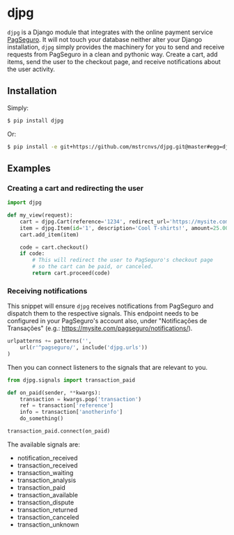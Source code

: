 # djpg

`djpg` is a Django module that integrates with the online payment service [PagSeguro](https://pagseguro.uol.com.br/).
It will not touch your database neither alter your Django installation, `djpg` simply provides the machinery for you to send and receive requests from PagSeguro in a clean and pythonic way.
Create a cart, add items, send the user to the checkout page, and receive notifications about the user activity.


## Installation

Simply:

```bash
$ pip install djpg
```
Or:

```bash
$ pip install -e git+https://github.com/mstrcnvs/djpg.git@master#egg=djpg
```


## Examples

### Creating a cart and redirecting the user

```python
import djpg

def my_view(request):
	cart = djpg.Cart(reference='1234', redirect_url='https://mysite.com/')
	item = djpg.Item(id='1', description='Cool T-shirts!', amount=25.00, quantity=2)
	cart.add_item(item)

	code = cart.checkout()
	if code:
		# This will redirect the user to PagSeguro's checkout page
		# so the cart can be paid, or canceled.
		return cart.proceed(code)
```

### Receiving notifications

This snippet will ensure `djpg` receives notifications from PagSeguro and dispatch them to the respective signals. This endpoint needs to be configured in your PagSeguro's account also, under "Notificações de Transações" (e.g.: https://mysite.com/pagseguro/notifications/).

```python
urlpatterns += patterns('',
	url(r'^pagseguro/', include('djpg.urls'))
)
```

Then you can connect listeners to the signals that are relevant to you.

```python
from djpg.signals import transaction_paid

def on_paid(sender, **kwargs):
	transaction = kwargs.pop('transaction')
	ref = transaction['reference']
	info = transaction['anotherinfo']
	do_something()

transaction_paid.connect(on_paid)
```

The available signals are:
- notification_received
- transaction_received
- transaction_waiting
- transaction_analysis
- transaction_paid
- transaction_available
- transaction_dispute
- transaction_returned
- transaction_canceled
- transaction_unknown
